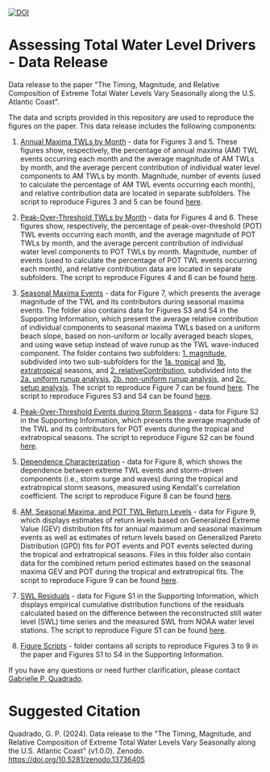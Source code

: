[![DOI](https://zenodo.org/badge/661040372.svg)](https://zenodo.org/doi/10.5281/zenodo.13736404)

# Assessing Total Water Level Drivers - Data Release
Data release to the paper "The Timing, Magnitude, and Relative Composition of Extreme Total Water Levels Vary Seasonally along the U.S. Atlantic Coast".

The data and scripts provided in this repository are used to reproduce the figures on the paper. This data release includes the following components: 

1) [Annual Maxima TWLs by Month](annualMaximabyMonth) - data for Figures 3 and 5. These figures show, respectively, the percentage of annual maxima (AM) TWL events occurring each month and the average magnitude of AM TWLs by month, and the average percent contribution of individual water level components to AM TWLs by month. Magnitude, number of events (used to calculate the percentage of AM TWL events occurring each month), and relative contribution data are located in separate subfolders. The script to reproduce Figures 3 and 5 can be found [here](figureScripts/timingPanelPlot.m).

2) [Peak-Over-Threshold TWLs by Month](POTbyMonth) - data for Figures 4 and 6. These figures show, respectively, the percentage of peak-over-threshold (POT) TWL events occurring each month, and the average magnitude of POT TWLs by month, and the average percent contribution of individual water level components to POT TWLs by month. Magnitude, number of events (used to calculate the percentage of POT TWL events occurring each month), and relative contribution data are located in separate subfolders. The script to reproduce Figures 4 and 6 can be found [here](figureScripts/relativeContributionbyMonth.m).

3) [Seasonal Maxima Events](seasonalMaximaEvents) - data for Figure 7, which presents the average magnitude of
the TWL and its contributors during seasonal maxima events. The folder also contains data for Figures S3 and S4 in the Supporting Information, which present the average relative contribution of individual components to seasonal maxima TWLs based on a uniform beach slope, based on non-uniform or locally averaged beach slopes, and using wave setup instead of wave runup as the TWL wave-induced component. The folder contains two subfolders: [1. magnitude](seasonalMaximaEvents/magnitude), subdivided into two sub-subfolders for the [1a. tropical](seasonalMaximaEvents/magnitude/tropicalSeason) and [1b. extratropical](seasonalMaximaEvents/magnitude/extratropicalSeason) seasons, and [2. relativeContribution](seasonalMaximaEvents/relativeContribution), subdivided into the [2a. uniform runup analysis](seasonalMaximaEvents/relativeContribution/runup_uniformBeta/), [2b. non-uniform runup analysis](seasonalMaximaEvents/relativeContribution/runup_nonuniformBeta/), and [2c. setup analysis](seasonalMaximaEvents/relativeContribution/setup/). The script to reproduce Figure 7 can be found [here](figureScripts/seasonalMagnitude.m). The script to reproduce Figures S3 and S4 can be found [here](figureScripts/regionsPlot_Seasonal.m).

4) [Peak-Over-Threshold Events during Storm Seasons](POTseasonal) - data for Figure S2 in the Supporting Information, which presents the average magnitude of the TWL and its contributors for POT events during the tropical and extratropical seasons. The script to reproduce Figure S2 can be found [here](figureScripts/seasonalMagnitude.m).

5) [Dependence Characterization](kendallsCorrelation) - data for Figure 8, which shows the dependence between extreme TWL events and storm-driven components (i.e., storm surge and waves) during the tropical and extratropical storm seasons, measured using Kendall's correlation coefficient. The script to reproduce Figure 8 can be found [here](figureScripts/seasonalDependence.m).

6) [AM, Seasonal Maxima, and POT TWL Return Levels](EVAFits) - data for Figure 9, which displays estimates of return levels based on Generalized Extreme Value (GEV) distribution fits for annual maximum and seasonal maximum events as well as estimates of return levels based on Generalized Pareto Distribution (GPD) fits for POT events and POT events selected during the tropical and extratropical seasons. Files in this folder also contain data for the combined return period estimates based on the seasonal maxima GEV and POT during the tropical and extratropical fits. The script to reproduce Figure 9 can be found [here](figureScripts/EVAPlot.m).

7) [SWL Residuals](SWLresiduals) - data for Figure S1 in the Supporting Information, which displays empirical cumulative distribution functions of the residuals calculated based on the difference between the reconstructed still water level (SWL) time series and the measured SWL from NOAA water level stations. The script to reproduce Figure S1 can be found [here](figureScripts/SWLresidualsECDF.m).

8) [Figure Scripts](figureScripts)  - folder contains all scripts to reproduce Figures 3 to 9 in the paper and Figures S1 to S4 in the Supporting Information. 

If you have any questions or need further clarification, please contact [Gabrielle P. Quadrado](mailto:gpereiraquadrado@ufl.edu?subject=[GitHub]%20Total%20Water%20Level%20Drivers).

# Suggested Citation
Quadrado, G. P. (2024). Data release to the "The Timing, Magnitude, and Relative Composition of Extreme Total Water Levels Vary Seasonally along the U.S. Atlantic Coast" (v1.0.0). Zenodo. https://doi.org/10.5281/zenodo.13736405

